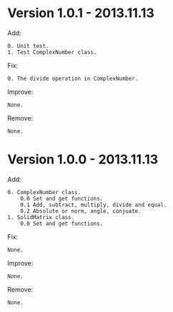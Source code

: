 # Version 1.0.1 - 2013.11.13

Add:

    0. Unit test.
    1. Test ComplexNumber class.

Fix:

    0. The divide operation in ComplexNumber.

Improve:

    None.

Remove:

    None.

# Version 1.0.0 - 2013.11.13

Add:

    0. ComplexNumber class.
        0.0 Set and get functions.
        0.1 Add, subtract, multiply, divide and equal.
        0.2 Absolute or norm, angle, conjuate.
    1. SolidMatrix class.
        0.0 Set and get functions.

Fix:

    None.

Improve:

    None.

Remove:

    None.
